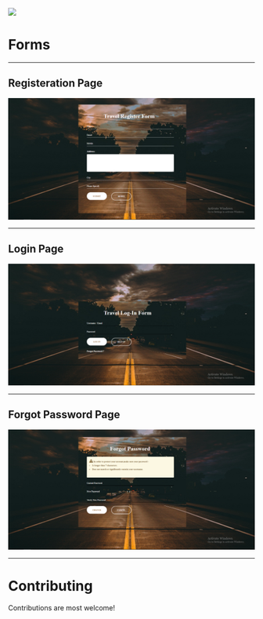 ![](https://raw.githubusercontent.com/matiassingers/awesome-readme/master/icon.png)
# Forms #
<hr>

## Registeration Page 

![Default Type Theme blog](images/Reg.png)

<hr>

## Login Page 

![Default Type Theme blog](images/Login.png)

<hr>

## Forgot Password Page 

![Default Type Theme blog](images/forgot-pass.png)

<hr>

# Contributing #
Contributions are most welcome!
